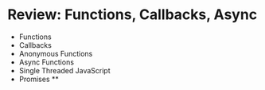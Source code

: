 # Review: Functions, Callbacks, Async

* Functions
* Callbacks
* Anonymous Functions
* Async Functions
* Single Threaded JavaScript
* Promises **
